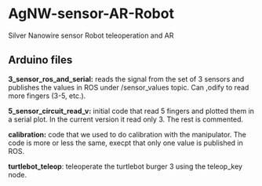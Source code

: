 # AgNW-sensor-AR-Robot
Silver Nanowire sensor Robot teleoperation and AR

## Arduino files
**3_sensor_ros_and_serial:** reads the signal from the set of 3 sensors and publishes the values in ROS under /sensor_values topic. Can ,odify to read more fingers (3-5, etc.).

**5_sensor_circuit_read_v:** initial code that read 5 fingers and plotted them in a serial plot. In the current version it read only 3. The rest is commented.

**calibration:** code that we used to do calibration with the manipulator. The code is more or less the same, execpt that only one value is published in ROS.

**turtlebot_teleop**: teleoperate the turtlebot burger 3 using the teleop_key node.  
